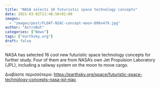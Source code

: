 ```yaml
---
title: "NASA selects 16 futuristic space technology concepts"
date: 2021-03-02T21:48:56+01:00
images:
  - "images/post/FLOAT-NIAC-concept-moon-800x479.jpg"
author: "AstroBot"
categories: ["News"]
tags: ["earthsky.org"]
draft: false
---
```


NASA has selected 16 cool new futuristic space technology concepts for further study. Four of them are from NASA’s own Jet Propulsion Laboratory (JPL), including a railway system on the moon to move cargo.

Διαβάστε περισσότερα: https://earthsky.org/space/futuristic-space-technology-concepts-nasa-jpl-niac
